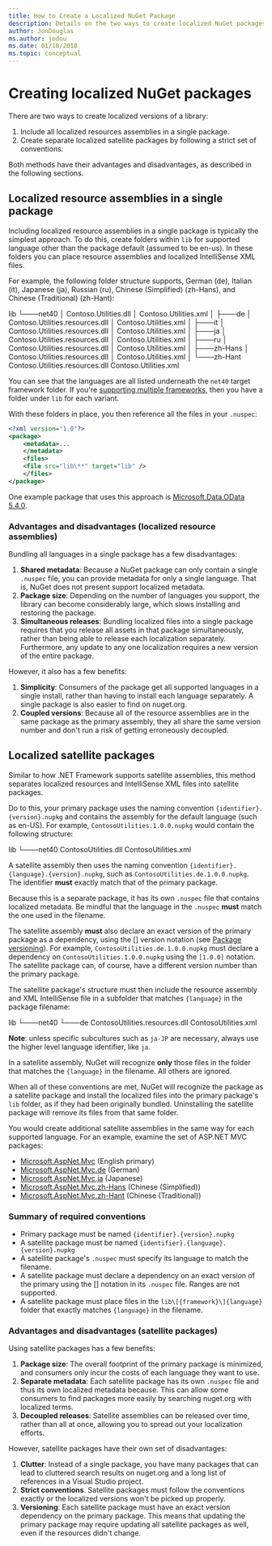 ```yaml
---
title: How to Create a Localized NuGet Package
description: Details on the two ways to create localized NuGet packages, either by including all assemblies in a single package or publishing separate assemblies.
author: JonDouglas
ms.author: jodou
ms.date: 01/18/2018
ms.topic: conceptual
---
```


# Creating localized NuGet packages

There are two ways to create localized versions of a library:

1. Include all localized resources assemblies in a single package.
1. Create separate localized satellite packages by following a strict set of conventions.

Both methods have their advantages and disadvantages, as described in the following sections.

## Localized resource assemblies in a single package

Including localized resource assemblies in a single package is typically the simplest approach. To do this, create folders within `lib` for supported language other than the package default (assumed to be en-us). In these folders you can place resource assemblies and localized IntelliSense XML files.

For example, the following folder structure supports, German (de), Italian (it), Japanese (ja), Russian (ru), Chinese (Simplified) (zh-Hans), and Chinese (Traditional) (zh-Hant):

lib
└───net40
    │   Contoso.Utilities.dll
    │   Contoso.Utilities.xml
    │
    ├───de
    │       Contoso.Utilities.resources.dll
    │       Contoso.Utilities.xml
    │
    ├───it
    │       Contoso.Utilities.resources.dll
    │       Contoso.Utilities.xml
    │
    ├───ja
    │       Contoso.Utilities.resources.dll
    │       Contoso.Utilities.xml
    │
    ├───ru
    │       Contoso.Utilities.resources.dll
    │       Contoso.Utilities.xml
    │
    ├───zh-Hans
    │       Contoso.Utilities.resources.dll
    │       Contoso.Utilities.xml
    │
    └───zh-Hant
            Contoso.Utilities.resources.dll
            Contoso.Utilities.xml

You can see that the languages are all listed underneath the `net40` target framework folder. If you're [supporting multiple frameworks](../create-packages/supporting-multiple-target-frameworks.md), then you have a folder under `lib` for each variant.

With these folders in place, you then reference all the files in your `.nuspec`:

```xml
<?xml version="1.0"?>
<package>
    <metadata>...
    </metadata>
    <files>
    <file src="lib\**" target="lib" />
    </files>
</package>
```

One example package that uses this approach is [Microsoft.Data.OData 5.4.0](https://nuget.org/packages/Microsoft.Data.OData/5.4.0).

### Advantages and disadvantages (localized resource assemblies)

Bundling all languages in a single package has a few disadvantages:

1. **Shared metadata**: Because a NuGet package can only contain a single `.nuspec` file, you can provide metadata for only a single language. That is, NuGet does not present support localized metadata.
1. **Package size**: Depending on the number of languages you support, the library can become considerably large, which slows installing and restoring the package.
1. **Simultaneous releases**: Bundling localized files into a single package requires that you release all assets in that package simultaneously, rather than being able to release each localization separately. Furthermore, any update to any one localization requires a new version of the entire package.

However, it also has a few benefits:

1. **Simplicity**: Consumers of the package get all supported languages in a single install, rather than having to install each language separately. A single package is also easier to find on nuget.org.
1. **Coupled versions**: Because all of the resource assemblies are in the same package as the primary assembly, they all share the same version number and don't run a risk of getting erroneously decoupled.

## Localized satellite packages

Similar to how .NET Framework supports satellite assemblies, this method separates localized resources and IntelliSense XML files into satellite packages.

Do to this, your primary package uses the naming convention `{identifier}.{version}.nupkg` and contains the assembly for the default language (such as en-US). For example, `ContosoUtilities.1.0.0.nupkg` would contain the following structure:

lib
└───net40
        ContosoUtilities.dll
        ContosoUtilities.xml

A satellite assembly then uses the naming convention `{identifier}.{language}.{version}.nupkg`, such as `ContosoUtilities.de.1.0.0.nupkg`. The identifier **must** exactly match that of the primary package.

Because this is a separate package, it has its own `.nuspec` file that contains localized metadata. Be mindful that the language in the `.nuspec` **must** match the one used in the filename.

The satellite assembly **must** also declare an exact version of the primary package as a dependency, using the [] version notation (see [Package versioning](../concepts/package-versioning.md)). For example, `ContosoUtilities.de.1.0.0.nupkg` must declare a dependency on `ContosoUtilities.1.0.0.nupkg` using the `[1.0.0]` notation. The satellite package can, of course, have a different version number than the primary package.

The satellite package's structure must then include the resource assembly and XML IntelliSense file in a subfolder that matches `{language}` in the package filename:

lib
└───net40
    └───de
            ContosoUtilities.resources.dll
            ContosoUtilities.xml

**Note**: unless specific subcultures such as `ja-JP` are necessary, always use the higher level language identifier, like `ja`.

In a satellite assembly, NuGet will recognize **only** those files in the folder that matches the `{language}` in the filename. All others are ignored.

When all of these conventions are met, NuGet will recognize the package as a satellite package and install the localized files into the primary package's `lib` folder, as if they had been originally bundled. Uninstalling the satellite package will remove its files from that same folder.

You would create additional satellite assemblies in the same way for each supported language. For an example, examine the set of ASP.NET MVC packages:

- [Microsoft.AspNet.Mvc](https://nuget.org/packages/Microsoft.AspNet.Mvc) (English primary)
- [Microsoft.AspNet.Mvc.de](https://nuget.org/packages/Microsoft.AspNet.Mvc.de) (German)
- [Microsoft.AspNet.Mvc.ja](https://nuget.org/packages/Microsoft.AspNet.Mvc.ja) (Japanese)
- [Microsoft.AspNet.Mvc.zh-Hans](https://nuget.org/packages/Microsoft.AspNet.Mvc.zh-Hans) (Chinese (Simplified))
- [Microsoft.AspNet.Mvc.zh-Hant](https://nuget.org/packages/Microsoft.AspNet.Mvc.zh-Hant) (Chinese (Traditional))

### Summary of required conventions

- Primary package must be named `{identifier}.{version}.nupkg`
- A satellite package must be named `{identifier}.{language}.{version}.nupkg`
- A satellite package's `.nuspec` must specify its language to match the filename.
- A satellite package must declare a dependency on an exact version of the primary using the [] notation in its `.nuspec` file. Ranges are not supported.
- A satellite package must place files in the `lib\[{framework}\]{language}` folder that exactly matches `{language}` in the filename.

### Advantages and disadvantages (satellite packages)

Using satellite packages has a few benefits:

1. **Package size**: The overall footprint of the primary package is minimized, and consumers only incur the costs of each language they want to use.
1. **Separate metadata**: Each satellite package has its own `.nuspec` file and thus its own localized metadata because. This can allow some consumers to find packages more easily by searching nuget.org with localized terms.
1. **Decoupled releases**: Satellite assemblies can be released over time, rather than all at once, allowing you to spread out your localization efforts.

However, satellite packages have their own set of disadvantages:

1. **Clutter**: Instead of a single package, you have many packages that can lead to cluttered search results on nuget.org and a long list of references in a Visual Studio project.
1. **Strict conventions**. Satellite packages must follow the conventions exactly or the localized versions won't be picked up properly.
1. **Versioning**: Each satellite package must have an exact version dependency on the primary package. This means that updating the primary package may require updating all satellite packages as well, even if the resources didn't change.

